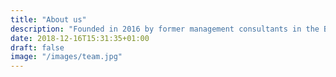 ```yaml
---
title: "About us"
description: "Founded in 2016 by former management consultants in the Boston Consulting Group (BCG), Ignite Procurement is a SaaS company with a clear mission – to enable our customers to realize significant and sustainable bottom line effects through digital solutions, training and dedicated support"
date: 2018-12-16T15:31:35+01:00
draft: false
image: "/images/team.jpg"
---
```


